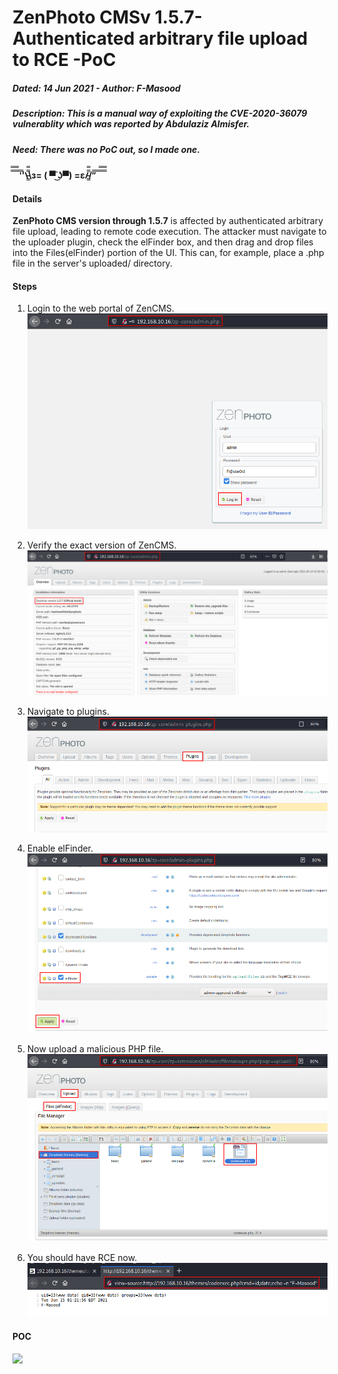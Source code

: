 # ZenPhoto CMSv 1.5.7- Authenticated arbitrary file upload to RCE -PoC

##### Dated: 14 Jun 2021 - Author: F-Masood
##### Description: This is a manual way of exploiting the **CVE-2020-36079** vulnerablity which was reported by **Abdulaziz Almisfer**.
##### Need: There was no PoC out, so I made one. 
**̿̿ ̿̿ ̿̿ ̿'̿'\̵͇̿̿\з= ( ▀ ͜͞ʖ▀) =ε/̵͇̿̿/’̿’̿ ̿ ̿̿ ̿̿ ̿̿** 

#### Details
**ZenPhoto CMS version through 1.5.7** is affected by authenticated arbitrary file upload, leading to remote code execution. The attacker must navigate to the uploader plugin, check the elFinder box, and then drag and drop files into the Files(elFinder) portion of the UI. This can, for example, place a .php file in the server's uploaded/ directory.

#### Steps

1. Login to the web portal of ZenCMS.
![alt text](https://github.com/F-Masood/ZenPhotoCMSv1.5.7-RCE/blob/main/001_Login.png)

2. Verify the exact version of ZenCMS.
![alt text](https://github.com/F-Masood/ZenPhotoCMSv1.5.7-RCE/blob/main/002_VersionVerify.png)

3. Navigate to plugins.
![alt text](https://github.com/F-Masood/ZenPhotoCMSv1.5.7-RCE/blob/main/003_Plugins.png)

4. Enable elFinder.
![alt text](https://github.com/F-Masood/ZenPhotoCMSv1.5.7-RCE/blob/main/004_PluginselFinder.png)

5. Now upload a malicious PHP file. 
![alt text](https://github.com/F-Masood/ZenPhotoCMSv1.5.7-RCE/blob/main/006_uploadFile.png)

6. You should have RCE now. 
![alt text](https://github.com/F-Masood/ZenPhotoCMSv1.5.7-RCE/blob/main/007_RCE.png)

#### POC

![](01_zenphoto1.5.7_RCE_POC.gif)
